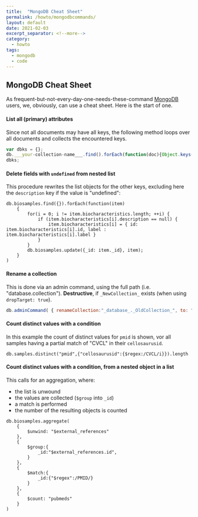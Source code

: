 ```yaml
---
title:  "MongoDB Cheat Sheet"
permalink: /howto/mongodbcommands/
layout: default
date: 2021-02-03
excerpt_separator: <!--more-->
category:
  - howto
tags:
  - mongodb
  - code
---
```


## MongoDB Cheat Sheet

As frequent-but-not-every-day-one-needs-these-command [MongoDB](http://mongodb.org) users, we, obviously, can use a cheat sheet. Here is the start of one.

#### List all (primary) attributes

Since not all documents may have all keys, the following method loops over all documents and collects the encountered keys.

```javascript
var dbks = {};
db.___your-collection-name___.find().forEach(function(doc){Object.keys(doc).forEach(function(key){allKeys[key]=1})})
dbks;
```

<!--more-->

#### Delete fields with `undefined` from nested list

This procedure rewrites the list objects for the other keys, excluding here the `description` key if the value is "undefined":

```
db.biosamples.find({}).forEach(function(item)
	{
		for(i = 0; i != item.biocharacteristics.length; ++i) {
			if (item.biocharacteristics[i].description == null) {
				item.biocharacteristics[i] = { id: item.biocharacteristics[i].id, label : item.biocharacteristics[i].label }
			}
		}
		db.biosamples.update({_id: item._id}, item);
	}
)
```

#### Rename a collection

This is done via an admin command, using the full path (i.e. "database.collection").
**Destructive**, if `_NewCollection_` exists (when using `dropTarget: true`).

```javascript
db.adminCommand( { renameCollection:"_database_._OldCollection_", to: "_database_._NewCollection_", dropTarget: true } )
```

#### Count distinct values with a condition

In this example the count of distinct values for `pmid` is shown, vor all samples having a partial match of "CVCL" in their `cellosaurusid`.

```
db.samples.distinct("pmid",{"cellosaurusid":{$regex:/CVCL/i}}).length
```

#### Count distinct values with a condition, from a nested object in a list

This calls for an aggregation, where:

* the list is unwound
* the values are collected (`$group` into `_id`)
* a match is performed
* the number of the resulting objects is counted

```
db.biosamples.aggregate(
	{
		$unwind: "$external_references"
	},
	{
		$group:{
			_id:"$external_references.id",
		}
	},
	{
		$match:{
			_id:{"$regex":/PMID/}
		}
	},
	{
		$count: "pubmeds"
	}
)
```
